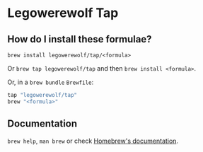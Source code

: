 # Legowerewolf Tap

## How do I install these formulae?

`brew install legowerewolf/tap/<formula>`

Or `brew tap legowerewolf/tap` and then `brew install <formula>`.

Or, in a `brew bundle` `Brewfile`:

```ruby
tap "legowerewolf/tap"
brew "<formula>"
```

## Documentation

`brew help`, `man brew` or check [Homebrew's documentation](https://docs.brew.sh).
